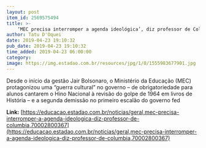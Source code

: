 ```yaml
---
layout: post
item_id: 2569575494
title: >-
    ‘MEC precisa interromper a agenda ideológica’, diz professor de Columbia
author: Tatu D'Oquei
date: 2019-04-23 19:10:32
pub_date: 2019-04-23 19:10:32
time_added: 2019-04-23 06:00:00
category: 
image: https://img.estadao.com.br/resources/jpg/1/0/1555983677901.jpg
---
```


Desde o início da gestão Jair Bolsonaro, o Ministério da Educação (MEC) protagonizou uma “guerra cultural” no governo – de obrigatoriedade para alunos cantarem o Hino Nacional à revisão do golpe de 1964 em livros de História – e a segunda demissão no primeiro escalão do governo fed

**Link:** [https://educacao.estadao.com.br/noticias/geral,mec-precisa-interromper-a-agenda-ideologica-diz-professor-de-columbia,70002800367](https://educacao.estadao.com.br/noticias/geral,mec-precisa-interromper-a-agenda-ideologica-diz-professor-de-columbia,70002800367)

